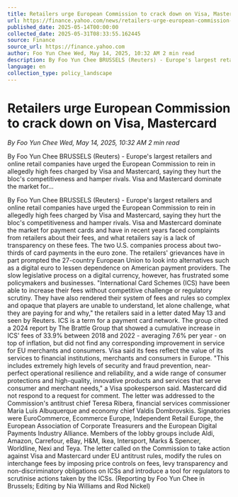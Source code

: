 ```yaml
---
title: Retailers urge European Commission to crack down on Visa, Mastercard
url: https://finance.yahoo.com/news/retailers-urge-european-commission-crack-173230347.html
published_date: 2025-05-14T00:00:00
collected_date: 2025-05-31T08:33:55.162445
source: Finance
source_url: https://finance.yahoo.com
author: Foo Yun Chee Wed, May 14, 2025, 10:32 AM 2 min read
description: By Foo Yun Chee BRUSSELS (Reuters) - Europe's largest retailers and online retail companies have urged the European Commission to rein in allegedly high fees charged by Visa and Mastercard, saying they hurt the bloc's competitiveness and hamper rivals. Visa and Mastercard dominate the market for...
language: en
collection_type: policy_landscape
---
```


# Retailers urge European Commission to crack down on Visa, Mastercard

*By Foo Yun Chee Wed, May 14, 2025, 10:32 AM 2 min read*

By Foo Yun Chee BRUSSELS (Reuters) - Europe's largest retailers and online retail companies have urged the European Commission to rein in allegedly high fees charged by Visa and Mastercard, saying they hurt the bloc's competitiveness and hamper rivals. Visa and Mastercard dominate the market for...

By Foo Yun Chee BRUSSELS (Reuters) - Europe's largest retailers and online retail companies have urged the European Commission to rein in allegedly high fees charged by Visa and Mastercard, saying they hurt the bloc's competitiveness and hamper rivals. Visa and Mastercard dominate the market for payment cards and have in recent years faced complaints from retailers about their fees, and what retailers say is a lack of transparency on these fees. The two U.S. companies process about two-thirds of card payments in the euro zone. The retailers' grievances have in part prompted the 27-country European Union to look into alternatives such as a digital euro to lessen dependence on American payment providers. The slow legislative process on a digital currency, however, has frustrated some policymakers and businesses. "International Card Schemes (ICS) have been able to increase their fees without competitive challenge or regulatory scrutiny. They have also rendered their system of fees and rules so complex and opaque that players are unable to understand, let alone challenge, what they are paying for and why," the retailers said in a letter dated May 13 and seen by Reuters. ICS is a term for a payment card network. The group cited a 2024 report by The Brattle Group that showed a cumulative increase in ICS' fees of 33.9% between 2018 and 2022 - averaging 7.6% per year - on top of inflation, but did not find any corresponding improvement in service for EU merchants and consumers. Visa said its fees reflect the value of its services to financial institutions, merchants and consumers in Europe. "This includes extremely high levels of security and fraud prevention, near-perfect operational resilience and reliability, and a wide range of consumer protections and high-quality, innovative products and services that serve consumer and merchant needs," a Visa spokesperson said. Mastercard did not respond to a request for comment. The letter was addressed to the Commission's antitrust chief Teresa Ribera, financial services commissioner Maria Luís Albuquerque and economy chief Valdis Dombrovskis. Signatories were EuroCommerce, Ecommerce Europe, Independent Retail Europe, the European Association of Corporate Treasurers and the European Digital Payments Industry Alliance. Members of the lobby groups include Aldi, Amazon, Carrefour, eBay, H&amp;M, Ikea, Intersport, Marks &amp; Spencer, Worldline, Nexi and Teya. The letter called on the Commission to take action against Visa and Mastercard under EU antitrust rules, modify the rules on interchange fees by imposing price controls on fees, levy transparency and non-discriminatory obligations on ICSs and introduce a tool for regulators to scrutinise actions taken by the ICSs. (Reporting by Foo Yun Chee in Brussels; Editing by Nia Williams and Rod Nickel)